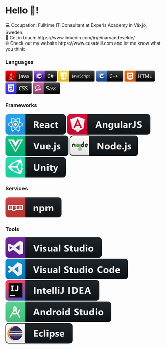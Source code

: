 # Hello 👋!

<p>
  💻 Occupation: Fulltime IT-Consultant at Experis Academy in Växjö, Sweden.<br/>
  💬 Get in touch: https://www.linkedin.com/in/einarvandevelde/<br/>
  🌐 Check out my website https://www.cusatelli.com and let me know what you think
</p>

### Languages
<p>
  <img src="https://github.com/Cusatelli/Colored-Badges/blob/main/svg/languages/java.svg" height="35" />
  <img src="https://github.com/Cusatelli/Colored-Badges/blob/main/svg/languages/csharp.svg" height="35" />
  <img src="https://github.com/Cusatelli/Colored-Badges/blob/main/svg/languages/javascript.svg" height="35" />
  <img src="https://github.com/Cusatelli/Colored-Badges/blob/main/svg/languages/cpp.svg" height="35" />
  <img src="https://github.com/Cusatelli/Colored-Badges/blob/main/svg/languages/html5.svg" height="35" />
  <img src="https://github.com/Cusatelli/Colored-Badges/blob/main/svg/languages/css3.svg" height="35" />
  <img src="https://github.com/Cusatelli/Colored-Badges/blob/main/svg/languages/sass.svg" height="35" />
</p>

### Frameworks
<p>
  <img src="https://github.com/MikeCodesDotNET/ColoredBadges/blob/master/svg/dev/frameworks/react.svg" />
  <img src="https://github.com/MikeCodesDotNET/ColoredBadges/blob/master/svg/dev/frameworks/angular.svg" />
  <img src="https://github.com/MikeCodesDotNET/ColoredBadges/blob/master/svg/dev/frameworks/vue.svg" />
  <img src="https://github.com/MikeCodesDotNET/ColoredBadges/blob/master/svg/dev/frameworks/nodejs.svg" />
  <img src="https://github.com/MikeCodesDotNET/ColoredBadges/blob/master/svg/dev/frameworks/unity.svg" />
</p>

### Services
<p>
  <img src="https://github.com/MikeCodesDotNET/ColoredBadges/blob/master/svg/dev/services/npm.svg" />
</p>

### Tools
<p>
  <img src="https://github.com/MikeCodesDotNET/ColoredBadges/blob/master/svg/dev/tools/visualstudio.svg" />
  <img src="https://github.com/MikeCodesDotNET/ColoredBadges/blob/master/svg/dev/tools/visualstudio_code.svg" />
  <img src="https://github.com/MikeCodesDotNET/ColoredBadges/blob/master/svg/dev/tools/jetbrains_intellij.svg" />
  <img src="https://github.com/MikeCodesDotNET/ColoredBadges/blob/master/svg/dev/tools/android_studio.svg" />
  <img src="https://github.com/MikeCodesDotNET/ColoredBadges/blob/master/svg/dev/tools/eclipse.svg" />
</p>
